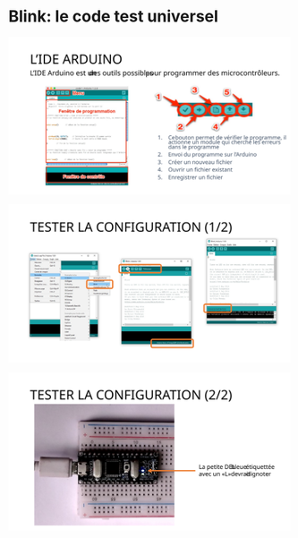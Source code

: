 # Blink: le code test universel


![...](arduino-ide_test_blink/Slide1.SVG)

![...](arduino-ide_test_blink/Slide2.SVG)

![...](arduino-ide_test_blink/Slide3.SVG)
